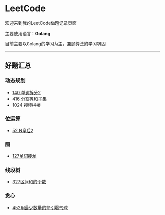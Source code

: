 # LeetCode

欢迎来到我的LeetCode做题记录页面

主要使用语言：**Golang**

目前主要以Golang的学习为主，兼顾算法的学习巩固

---

## 好题汇总

### 动态规划

* [140 单词拆分2](140单词拆分2/140.go)
* [416 分割等和子集](416分割等和子集/二维数组dp/416.go)
* [1024 视频拼接](1024视频拼接/DP/1024.go)

### 位运算

* [52 N皇后2](52N皇后2/52.go)

### 图

* [127单词接龙](127单词接龙/127.go)

### 线段树

* [327区间和的个数](327区间和的个数/线段树/327.go)

### 贪心

* [452用最少数量的箭引爆气球](452用最少数量的箭引爆气球/main.go)